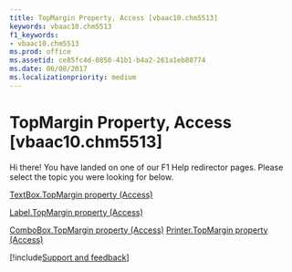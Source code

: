 ```yaml
---
title: TopMargin Property, Access [vbaac10.chm5513]
keywords: vbaac10.chm5513
f1_keywords:
- vbaac10.chm5513
ms.prod: office
ms.assetid: ce85fc4d-0858-41b1-b4a2-261a1eb88774
ms.date: 06/08/2017
ms.localizationpriority: medium
---
```



# TopMargin Property, Access [vbaac10.chm5513]

Hi there! You have landed on one of our F1 Help redirector pages. Please select the topic you were looking for below.

[TextBox.TopMargin property (Access)](https://msdn.microsoft.com/library/cd56b2b2-8bb5-b3cf-bacf-13d311e5479b%28Office.15%29.aspx)

[Label.TopMargin property (Access)](https://msdn.microsoft.com/library/95432167-4b75-ba84-a75d-57ad3cab35b9%28Office.15%29.aspx)

[ComboBox.TopMargin property (Access)](https://msdn.microsoft.com/library/fe3a17d8-c345-6dc6-5b26-5fc6f06632ac%28Office.15%29.aspx)
[Printer.TopMargin property (Access)](https://msdn.microsoft.com/library/e0dcc6bf-14eb-17b0-df5e-c3de101b8fb7%28Office.15%29.aspx)

[!include[Support and feedback](~/includes/feedback-boilerplate.md)]